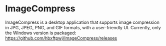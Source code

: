 # ImageCompress
ImageCompress is a desktop application that supports image compression in JPG, JPEG, PNG, and GIF formats, with a user-friendly UI.
Currently, only the Windows version is packaged:
https://github.com/hbxftpwj/ImageCompress/releases
